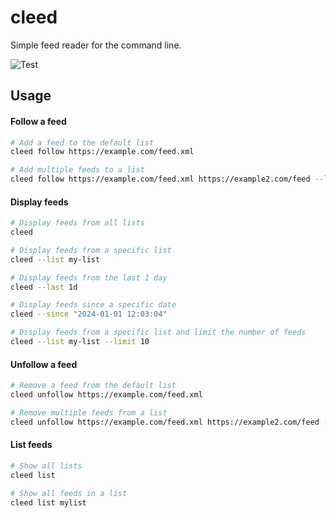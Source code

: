 # cleed

Simple feed reader for the command line.

![Test](https://github.com/radulucut/cleed/actions/workflows/tests.yml/badge.svg)

## Usage

#### Follow a feed

```bash
# Add a feed to the default list
cleed follow https://example.com/feed.xml

# Add multiple feeds to a list
cleed follow https://example.com/feed.xml https://example2.com/feed --list mylist
```

#### Display feeds

```bash
# Display feeds from all lists
cleed

# Display feeds from a specific list
cleed --list my-list

# Display feeds from the last 1 day
cleed --last 1d

# Display feeds since a specific date
cleed --since "2024-01-01 12:03:04"

# Display feeds from a specific list and limit the number of feeds
cleed --list my-list --limit 10
```

#### Unfollow a feed

```bash
# Remove a feed from the default list
cleed unfollow https://example.com/feed.xml

# Remove multiple feeds from a list
cleed unfollow https://example.com/feed.xml https://example2.com/feed --list mylist
```

#### List feeds

```bash
# Show all lists
cleed list

# Show all feeds in a list
cleed list mylist
```
